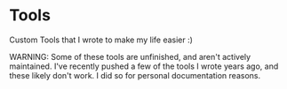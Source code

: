 # Tools
Custom Tools that I wrote to make my life easier :)

WARNING: Some of these tools are unfinished, and aren't actively maintained. I've recently pushed a few of the tools I wrote years ago, and these likely don't work. I did so for personal documentation reasons.